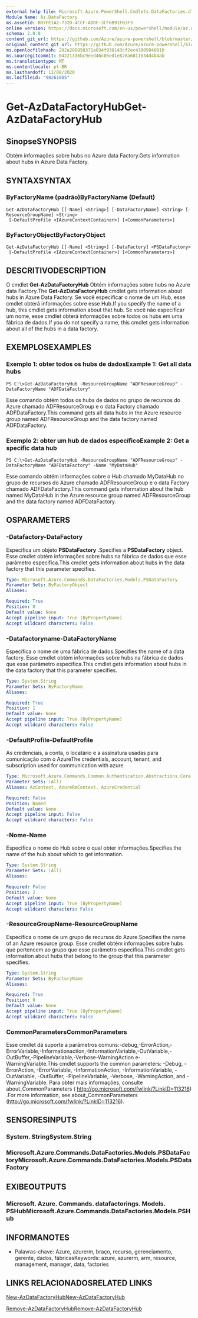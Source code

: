 ```yaml
---
external help file: Microsoft.Azure.PowerShell.Cmdlets.DataFactories.dll-Help.xml
Module Name: Az.DataFactory
ms.assetid: B07FE1A2-732D-4CCF-A0DF-3CF6B91FB3F3
online version: https://docs.microsoft.com/en-us/powershell/module/az.datafactory/get-azdatafactoryhub
schema: 2.0.0
content_git_url: https://github.com/Azure/azure-powershell/blob/master/src/DataFactory/DataFactoryV2/help/Get-AzDataFactoryHub.md
original_content_git_url: https://github.com/Azure/azure-powershell/blob/master/src/DataFactory/DataFactoryV2/help/Get-AzDataFactoryHub.md
ms.openlocfilehash: 292a288850371a834f938143cf2ec4380504091b
ms.sourcegitcommit: 04221336bc9eed46c05ed1e828a6811534d4b4ab
ms.translationtype: MT
ms.contentlocale: pt-BR
ms.lasthandoff: 12/08/2020
ms.locfileid: "98261805"
---
```

# <span data-ttu-id="4c130-101">Get-AzDataFactoryHub</span><span class="sxs-lookup"><span data-stu-id="4c130-101">Get-AzDataFactoryHub</span></span>

## <span data-ttu-id="4c130-102">Sinopse</span><span class="sxs-lookup"><span data-stu-id="4c130-102">SYNOPSIS</span></span>
<span data-ttu-id="4c130-103">Obtém informações sobre hubs no Azure data Factory.</span><span class="sxs-lookup"><span data-stu-id="4c130-103">Gets information about hubs in Azure Data Factory.</span></span>

## <span data-ttu-id="4c130-104">SYNTAX</span><span class="sxs-lookup"><span data-stu-id="4c130-104">SYNTAX</span></span>

### <span data-ttu-id="4c130-105">ByFactoryName (padrão)</span><span class="sxs-lookup"><span data-stu-id="4c130-105">ByFactoryName (Default)</span></span>
```
Get-AzDataFactoryHub [[-Name] <String>] [-DataFactoryName] <String> [-ResourceGroupName] <String>
 [-DefaultProfile <IAzureContextContainer>] [<CommonParameters>]
```

### <span data-ttu-id="4c130-106">ByFactoryObject</span><span class="sxs-lookup"><span data-stu-id="4c130-106">ByFactoryObject</span></span>
```
Get-AzDataFactoryHub [[-Name] <String>] [-DataFactory] <PSDataFactory>
 [-DefaultProfile <IAzureContextContainer>] [<CommonParameters>]
```

## <span data-ttu-id="4c130-107">DESCRITIVO</span><span class="sxs-lookup"><span data-stu-id="4c130-107">DESCRIPTION</span></span>
<span data-ttu-id="4c130-108">O cmdlet **Get-AzDataFactoryHub** Obtém informações sobre hubs no Azure data Factory.</span><span class="sxs-lookup"><span data-stu-id="4c130-108">The **Get-AzDataFactoryHub** cmdlet gets information about hubs in Azure Data Factory.</span></span>
<span data-ttu-id="4c130-109">Se você especificar o nome de um Hub, esse cmdlet obterá informações sobre esse Hub.</span><span class="sxs-lookup"><span data-stu-id="4c130-109">If you specify the name of a hub, this cmdlet gets information about that hub.</span></span>
<span data-ttu-id="4c130-110">Se você não especificar um nome, esse cmdlet obterá informações sobre todos os hubs em uma fábrica de dados.</span><span class="sxs-lookup"><span data-stu-id="4c130-110">If you do not specify a name, this cmdlet gets information about all of the hubs in a data factory.</span></span>

## <span data-ttu-id="4c130-111">EXEMPLOS</span><span class="sxs-lookup"><span data-stu-id="4c130-111">EXAMPLES</span></span>

### <span data-ttu-id="4c130-112">Exemplo 1: obter todos os hubs de dados</span><span class="sxs-lookup"><span data-stu-id="4c130-112">Example 1: Get all data hubs</span></span>
```
PS C:\>Get-AzDataFactoryHub -ResourceGroupName "ADFResourceGroup" -DataFactoryName "ADFDataFactory"
```

<span data-ttu-id="4c130-113">Esse comando obtém todos os hubs de dados no grupo de recursos do Azure chamado ADFResourceGroup e o data Factory chamado ADFDataFactory.</span><span class="sxs-lookup"><span data-stu-id="4c130-113">This command gets all data hubs in the Azure resource group named ADFResourceGroup and the data factory named ADFDataFactory.</span></span>

### <span data-ttu-id="4c130-114">Exemplo 2: obter um hub de dados específico</span><span class="sxs-lookup"><span data-stu-id="4c130-114">Example 2: Get a specific data hub</span></span>
```
PS C:\>Get-AzDataFactoryHub -ResourceGroupName "ADFResourceGroup" -DataFactoryName "ADFDataFactory" -Name "MyDataHub"
```

<span data-ttu-id="4c130-115">Esse comando obtém informações sobre o Hub chamado MyDataHub no grupo de recursos do Azure chamado ADFResourceGroup e o data Factory chamado ADFDataFactory.</span><span class="sxs-lookup"><span data-stu-id="4c130-115">This command gets information about the hub named MyDataHub in the Azure resource group named ADFResourceGroup and the data factory named ADFDataFactory.</span></span>

## <span data-ttu-id="4c130-116">OS</span><span class="sxs-lookup"><span data-stu-id="4c130-116">PARAMETERS</span></span>

### <span data-ttu-id="4c130-117">-Datafactory</span><span class="sxs-lookup"><span data-stu-id="4c130-117">-DataFactory</span></span>
<span data-ttu-id="4c130-118">Especifica um objeto **PSDataFactory** .</span><span class="sxs-lookup"><span data-stu-id="4c130-118">Specifies a **PSDataFactory** object.</span></span>
<span data-ttu-id="4c130-119">Esse cmdlet obtém informações sobre hubs na fábrica de dados que esse parâmetro especifica.</span><span class="sxs-lookup"><span data-stu-id="4c130-119">This cmdlet gets information about hubs in the data factory that this parameter specifies.</span></span>

```yaml
Type: Microsoft.Azure.Commands.DataFactories.Models.PSDataFactory
Parameter Sets: ByFactoryObject
Aliases:

Required: True
Position: 0
Default value: None
Accept pipeline input: True (ByPropertyName)
Accept wildcard characters: False
```

### <span data-ttu-id="4c130-120">-Datafactoryname</span><span class="sxs-lookup"><span data-stu-id="4c130-120">-DataFactoryName</span></span>
<span data-ttu-id="4c130-121">Especifica o nome de uma fábrica de dados.</span><span class="sxs-lookup"><span data-stu-id="4c130-121">Specifies the name of a data factory.</span></span>
<span data-ttu-id="4c130-122">Esse cmdlet obtém informações sobre hubs na fábrica de dados que esse parâmetro especifica.</span><span class="sxs-lookup"><span data-stu-id="4c130-122">This cmdlet gets information about hubs in the data factory that this parameter specifies.</span></span>

```yaml
Type: System.String
Parameter Sets: ByFactoryName
Aliases:

Required: True
Position: 1
Default value: None
Accept pipeline input: True (ByPropertyName)
Accept wildcard characters: False
```

### <span data-ttu-id="4c130-123">-DefaultProfile</span><span class="sxs-lookup"><span data-stu-id="4c130-123">-DefaultProfile</span></span>
<span data-ttu-id="4c130-124">As credenciais, a conta, o locatário e a assinatura usadas para comunicação com o Azure</span><span class="sxs-lookup"><span data-stu-id="4c130-124">The credentials, account, tenant, and subscription used for communication with azure</span></span>

```yaml
Type: Microsoft.Azure.Commands.Common.Authentication.Abstractions.Core.IAzureContextContainer
Parameter Sets: (All)
Aliases: AzContext, AzureRmContext, AzureCredential

Required: False
Position: Named
Default value: None
Accept pipeline input: False
Accept wildcard characters: False
```

### <span data-ttu-id="4c130-125">-Nome</span><span class="sxs-lookup"><span data-stu-id="4c130-125">-Name</span></span>
<span data-ttu-id="4c130-126">Especifica o nome do Hub sobre o qual obter informações.</span><span class="sxs-lookup"><span data-stu-id="4c130-126">Specifies the name of the hub about which to get information.</span></span>

```yaml
Type: System.String
Parameter Sets: (All)
Aliases:

Required: False
Position: 2
Default value: None
Accept pipeline input: True (ByPropertyName)
Accept wildcard characters: False
```

### <span data-ttu-id="4c130-127">-ResourceGroupName</span><span class="sxs-lookup"><span data-stu-id="4c130-127">-ResourceGroupName</span></span>
<span data-ttu-id="4c130-128">Especifica o nome de um grupo de recursos do Azure.</span><span class="sxs-lookup"><span data-stu-id="4c130-128">Specifies the name of an Azure resource group.</span></span>
<span data-ttu-id="4c130-129">Esse cmdlet obtém informações sobre hubs que pertencem ao grupo que esse parâmetro especifica.</span><span class="sxs-lookup"><span data-stu-id="4c130-129">This cmdlet gets information about hubs that belong to the group that this parameter specifies.</span></span>

```yaml
Type: System.String
Parameter Sets: ByFactoryName
Aliases:

Required: True
Position: 0
Default value: None
Accept pipeline input: True (ByPropertyName)
Accept wildcard characters: False
```

### <span data-ttu-id="4c130-130">CommonParameters</span><span class="sxs-lookup"><span data-stu-id="4c130-130">CommonParameters</span></span>
<span data-ttu-id="4c130-131">Esse cmdlet dá suporte a parâmetros comuns:-debug,-ErrorAction,-ErrorVariable,-Informationaction,-InformationVariable,-OutVariable,-OutBuffer,-PipelineVariable,-Verbose-WarningAction e-WarningVariable.</span><span class="sxs-lookup"><span data-stu-id="4c130-131">This cmdlet supports the common parameters: -Debug, -ErrorAction, -ErrorVariable, -InformationAction, -InformationVariable, -OutVariable, -OutBuffer, -PipelineVariable, -Verbose, -WarningAction, and -WarningVariable.</span></span> <span data-ttu-id="4c130-132">Para obter mais informações, consulte about_CommonParameters ( http://go.microsoft.com/fwlink/?LinkID=113216) .</span><span class="sxs-lookup"><span data-stu-id="4c130-132">For more information, see about_CommonParameters (http://go.microsoft.com/fwlink/?LinkID=113216).</span></span>

## <span data-ttu-id="4c130-133">SENSORES</span><span class="sxs-lookup"><span data-stu-id="4c130-133">INPUTS</span></span>

### <span data-ttu-id="4c130-134">System. String</span><span class="sxs-lookup"><span data-stu-id="4c130-134">System.String</span></span>

### <span data-ttu-id="4c130-135">Microsoft.Azure.Commands.DataFactories.Models.PSDataFactory</span><span class="sxs-lookup"><span data-stu-id="4c130-135">Microsoft.Azure.Commands.DataFactories.Models.PSDataFactory</span></span>

## <span data-ttu-id="4c130-136">EXIBE</span><span class="sxs-lookup"><span data-stu-id="4c130-136">OUTPUTS</span></span>

### <span data-ttu-id="4c130-137">Microsoft. Azure. Commands. datafactorings. Models. PSHub</span><span class="sxs-lookup"><span data-stu-id="4c130-137">Microsoft.Azure.Commands.DataFactories.Models.PSHub</span></span>

## <span data-ttu-id="4c130-138">INFORMA</span><span class="sxs-lookup"><span data-stu-id="4c130-138">NOTES</span></span>
* <span data-ttu-id="4c130-139">Palavras-chave: Azure, azurerm, braço, recurso, gerenciamento, gerente, dados, fábricas</span><span class="sxs-lookup"><span data-stu-id="4c130-139">Keywords: azure, azurerm, arm, resource, management, manager, data, factories</span></span>

## <span data-ttu-id="4c130-140">LINKS RELACIONADOS</span><span class="sxs-lookup"><span data-stu-id="4c130-140">RELATED LINKS</span></span>

[<span data-ttu-id="4c130-141">New-AzDataFactoryHub</span><span class="sxs-lookup"><span data-stu-id="4c130-141">New-AzDataFactoryHub</span></span>](./New-AzDataFactoryHub.md)

[<span data-ttu-id="4c130-142">Remove-AzDataFactoryHub</span><span class="sxs-lookup"><span data-stu-id="4c130-142">Remove-AzDataFactoryHub</span></span>](./Remove-AzDataFactoryHub.md)


